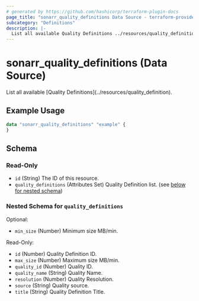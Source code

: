 ```yaml
---
# generated by https://github.com/hashicorp/terraform-plugin-docs
page_title: "sonarr_quality_definitions Data Source - terraform-provider-sonarr"
subcategory: "Definitions"
description: |-
  List all available Quality Definitions ../resources/quality_definition.
---
```


# sonarr_quality_definitions (Data Source)

<!-- subcategory:Definitions -->List all available [Quality Definitions](../resources/quality_definition).

## Example Usage

```terraform
data "sonarr_quality_definitions" "example" {
}
```

<!-- schema generated by tfplugindocs -->
## Schema

### Read-Only

- `id` (String) The ID of this resource.
- `quality_definitions` (Attributes Set) Quality Definition list. (see [below for nested schema](#nestedatt--quality_definitions))

<a id="nestedatt--quality_definitions"></a>
### Nested Schema for `quality_definitions`

Optional:

- `min_size` (Number) Minimum size MB/min.

Read-Only:

- `id` (Number) Quality Definition ID.
- `max_size` (Number) Maximum size MB/min.
- `quality_id` (Number) Quality ID.
- `quality_name` (String) Quality Name.
- `resolution` (Number) Quality Resolution.
- `source` (String) Quality source.
- `title` (String) Quality Definition Title.


